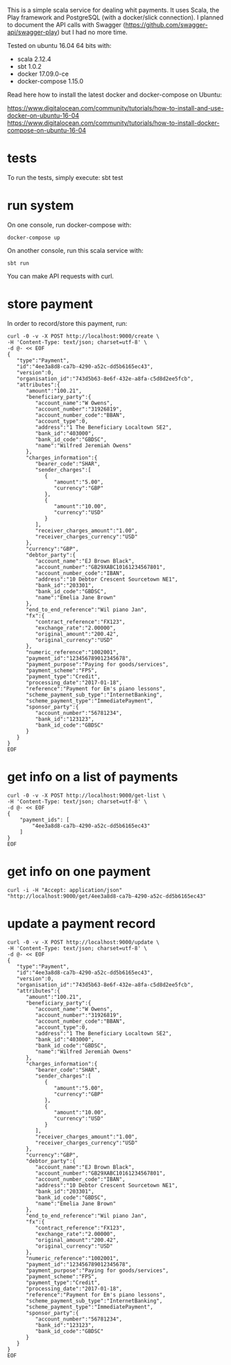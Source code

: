 This is a simple scala service for dealing whit payments. It uses Scala, the Play framework and PostgreSQL (with a docker/slick connection). I planned to document the API calls with Swagger (https://github.com/swagger-api/swagger-play) but I had no more time.

Tested on ubuntu 16.04 64 bits with:

 * scala 2.12.4
 * sbt 1.0.2
 * docker 17.09.0-ce 
 * docker-compose 1.15.0

Read here how to install the latest docker and docker-compose on Ubuntu:

https://www.digitalocean.com/community/tutorials/how-to-install-and-use-docker-on-ubuntu-16-04
https://www.digitalocean.com/community/tutorials/how-to-install-docker-compose-on-ubuntu-16-04

# tests

To run the tests, simply execute:
    sbt test

# run system

On one console, run docker-compose with:

    docker-compose up

On another console, run this scala service with:

    sbt run

You can make API requests with curl.

# store payment

In order to record/store this payment, run:

    curl -0 -v -X POST http://localhost:9000/create \
    -H 'Content-Type: text/json; charset=utf-8' \
    -d @- << EOF
    {
       "type":"Payment",
       "id":"4ee3a8d8-ca7b-4290-a52c-dd5b6165ec43",
       "version":0,
       "organisation_id":"743d5b63-8e6f-432e-a8fa-c5d8d2ee5fcb",
       "attributes":{
          "amount":"100.21",
          "beneficiary_party":{
             "account_name":"W Owens",
             "account_number":"31926819",
             "account_number_code":"BBAN",
             "account_type":0,
             "address":"1 The Beneficiary Localtown SE2",
             "bank_id":"403000",
             "bank_id_code":"GBDSC",
             "name":"Wilfred Jeremiah Owens"
          },
          "charges_information":{
             "bearer_code":"SHAR",
             "sender_charges":[
                {
                   "amount":"5.00",
                   "currency":"GBP"
                },
                {
                   "amount":"10.00",
                   "currency":"USD"
                }
             ],
             "receiver_charges_amount":"1.00",
             "receiver_charges_currency":"USD"
          },
          "currency":"GBP",
          "debtor_party":{
             "account_name":"EJ Brown Black",
             "account_number":"GB29XABC10161234567801",
             "account_number_code":"IBAN",
             "address":"10 Debtor Crescent Sourcetown NE1",
             "bank_id":"203301",
             "bank_id_code":"GBDSC",
             "name":"Emelia Jane Brown"
          },
          "end_to_end_reference":"Wil piano Jan",
          "fx":{
             "contract_reference":"FX123",
             "exchange_rate":"2.00000",
             "original_amount":"200.42",
             "original_currency":"USD"
          },
          "numeric_reference":"1002001",
          "payment_id":"123456789012345678",
          "payment_purpose":"Paying for goods/services",
          "payment_scheme":"FPS",
          "payment_type":"Credit",
          "processing_date":"2017-01-18",
          "reference":"Payment for Em's piano lessons",
          "scheme_payment_sub_type":"InternetBanking",
          "scheme_payment_type":"ImmediatePayment",
          "sponsor_party":{
             "account_number":"56781234",
             "bank_id":"123123",
             "bank_id_code":"GBDSC"
          }
       }
    }
    EOF
    

# get info on a list of payments

    curl -0 -v -X POST http://localhost:9000/get-list \
    -H 'Content-Type: text/json; charset=utf-8' \
    -d @- << EOF
    {
        "payment_ids": [
            "4ee3a8d8-ca7b-4290-a52c-dd5b6165ec43"
        ]
    }
    EOF
    

# get info on one payment

    curl -i -H "Accept: application/json" "http://localhost:9000/get/4ee3a8d8-ca7b-4290-a52c-dd5b6165ec43"

# update a payment record

    curl -0 -v -X POST http://localhost:9000/update \
    -H 'Content-Type: text/json; charset=utf-8' \
    -d @- << EOF
    {
       "type":"Payment",
       "id":"4ee3a8d8-ca7b-4290-a52c-dd5b6165ec43",
       "version":0,
       "organisation_id":"743d5b63-8e6f-432e-a8fa-c5d8d2ee5fcb",
       "attributes":{
          "amount":"100.21",
          "beneficiary_party":{
             "account_name":"W Owens",
             "account_number":"31926819",
             "account_number_code":"BBAN",
             "account_type":0,
             "address":"1 The Beneficiary Localtown SE2",
             "bank_id":"403000",
             "bank_id_code":"GBDSC",
             "name":"Wilfred Jeremiah Owens"
          },
          "charges_information":{
             "bearer_code":"SHAR",
             "sender_charges":[
                {
                   "amount":"5.00",
                   "currency":"GBP"
                },
                {
                   "amount":"10.00",
                   "currency":"USD"
                }
             ],
             "receiver_charges_amount":"1.00",
             "receiver_charges_currency":"USD"
          },
          "currency":"GBP",
          "debtor_party":{
             "account_name":"EJ Brown Black",
             "account_number":"GB29XABC10161234567801",
             "account_number_code":"IBAN",
             "address":"10 Debtor Crescent Sourcetown NE1",
             "bank_id":"203301",
             "bank_id_code":"GBDSC",
             "name":"Emelia Jane Brown"
          },
          "end_to_end_reference":"Wil piano Jan",
          "fx":{
             "contract_reference":"FX123",
             "exchange_rate":"2.00000",
             "original_amount":"200.42",
             "original_currency":"USD"
          },
          "numeric_reference":"1002001",
          "payment_id":"123456789012345678",
          "payment_purpose":"Paying for goods/services",
          "payment_scheme":"FPS",
          "payment_type":"Credit",
          "processing_date":"2017-01-18",
          "reference":"Payment for Em's piano lessons",
          "scheme_payment_sub_type":"InternetBanking",
          "scheme_payment_type":"ImmediatePayment",
          "sponsor_party":{
             "account_number":"56781234",
             "bank_id":"123123",
             "bank_id_code":"GBDSC"
          }
       }
    }
    EOF
